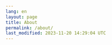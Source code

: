 ```yaml
---
lang: en
layout: page
title: About
permalink: /about/
last_modified: 2023-11-20 14:29:04 UTC
---
```

